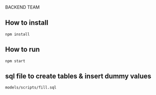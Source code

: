 BACKEND TEAM
## How to install

```
npm install
```

## How to run

```
npm start
```

## sql file to create tables & insert dummy values

```
models/scripts/fill.sql
```
